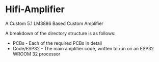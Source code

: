 # Hifi-Amplifier
A Custom 5.1 LM3886 Based Custom Amplifier

A breakdown of the directory structure is as follows:

* PCBs - Each of the required PCBs in detail
* Code/ESP32 - The main amplifier code, written to run on an ESP32 WROOM 32 processor
